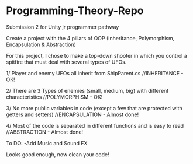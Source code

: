 # Programming-Theory-Repo
Submission 2 for Unity jr programmer pathway

Create a project with the 4 pillars of OOP (Inheritance, Polymorphism, Encapsulation & Abstraction)

For this project, I chose to make a top-down shooter in which you control a spitfire that must deal with several types of UFOs.

1/ Player and enemy UFOs all inherit from ShipParent.cs //INHERITANCE - OK!

2/ There are 3 Types of enemies (small, medium, big) with different characteristics //POLYMORPHISM - OK!

3/ No more public variables in code (except a few that are protected with getters and setters) //ENCAPSULATION - Almost done!

4/ Most of the code is separated in different functions and is easy to read //ABSTRACTION - Almost done!

To DO:
    -Add Music and Sound FX


Looks good enough, now clean your code!
